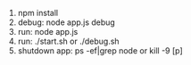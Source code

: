 1. npm install
2. debug: node app.js debug  
3. run: node app.js
4. run: ./start.sh or ./debug.sh
5. shutdown app: ps -ef|grep node    or  kill -9 [p]


